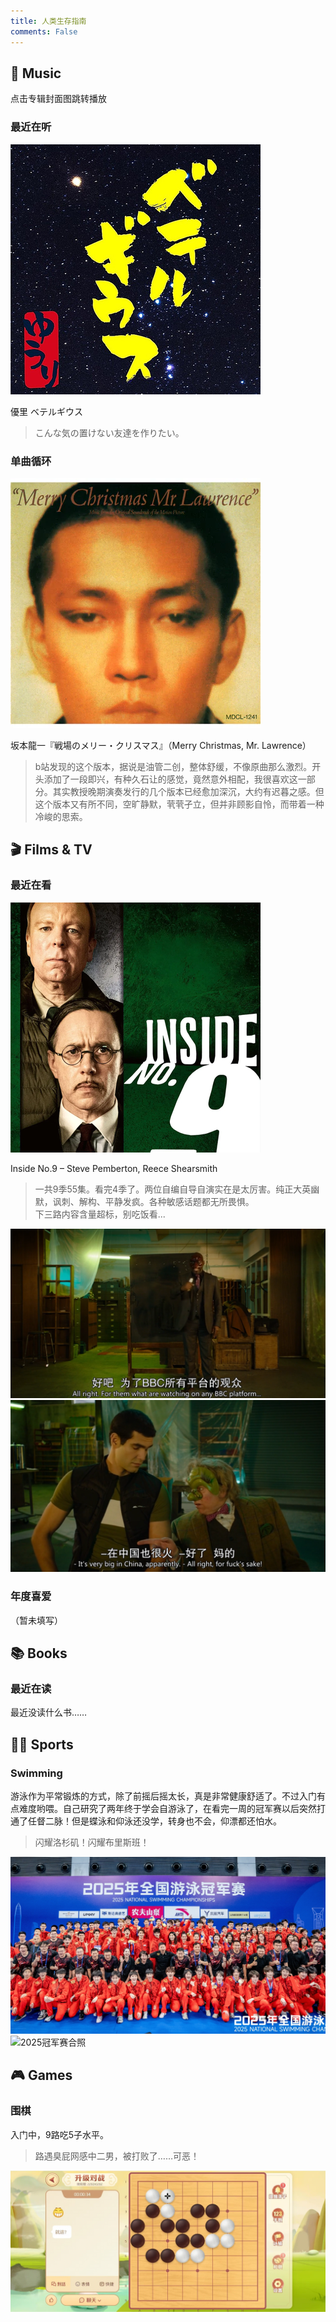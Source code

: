 ```yaml
---
title: 人类生存指南
comments: False
---
```


<link rel="stylesheet" href="/css/entertain.css">
<script src="/javascripts/entertain.js"></script>

<section class="ljs-section music">
  <h2>🎵 Music</h2>
  <p>点击专辑封面图跳转播放</p>

  <div class="ljs-card">
    <h3>最近在听</h3>
    <a href="https://music.163.com/song?id=1887893150" target="_blank">
      <img src="/pic/music1.png" alt="優里 ベテルギウス 封面">
    </a>
    <p class="ljs-song-title">優里 ベテルギウス</p>
    <blockquote>こんな気の置けない友達を作りたい。</blockquote>
  </div>

  <div class="ljs-card">
    <h3>单曲循环</h3>
    <a href="https://www.bilibili.com/video/BV1ZT421r78S" target="_blank">
      <img src="/pic/music2.png" alt="戦場のメリー・クリスマス 封面">
    </a>
    <p class="ljs-song-title">坂本龍一『戦場のメリー・クリスマス』（Merry Christmas, Mr. Lawrence）</p>
    <blockquote>
      b站发现的这个版本，据说是油管二创，整体舒缓，不像原曲那么激烈。开头添加了一段即兴，有种久石让的感觉，竟然意外相配，我很喜欢这一部分。其实教授晚期演奏发行的几个版本已经愈加深沉，大约有迟暮之感。但这个版本又有所不同，空旷静默，茕茕孑立，但并非顾影自怜，而带着一种冷峻的思索。 
    </blockquote>
  </div>
</section>

<section class="ljs-section film">
  <h2>🎬 Films & TV</h2>

  <div class="ljs-card interactive-card">
    <h3>最近在看</h3>
    <div class="ljs-movie-content">
      <img src="/pic/tv1.png" alt="Inside No.9 封面">
      <div>
        <p class="ljs-song-title">Inside No.9 – Steve Pemberton, Reece Shearsmith</p>
        <blockquote>
          一共9季55集。看完4季了。两位自编自导自演实在是太厉害。纯正大英幽默，讽刺、解构、平静发疯。各种敏感话题都无所畏惧。<br>下三路内容含量超标，别吃饭看...
        </blockquote>
      </div>
    </div>
    <div class="ljs-movie-thumbs">
      <img src="/pic/no91.png" alt="剧照1">
      <img src="/pic/no92.png" alt="剧照2">
    </div>
  </div>

  <div class="ljs-card">
    <h3>年度喜爱</h3>
    <p>（暂未填写）</p>
  </div>
</section>

<section class="ljs-section books">
  <h2>📚 Books</h2>
  <div class="ljs-card">
    <h3>最近在读</h3>
    <p>最近没读什么书……</p>
  </div>
</section>

<section class="ljs-section sports">
  <h2>🏊‍♀️ Sports</h2>
  <div class="ljs-card interactive-card" id="swimCard">
    <h3>Swimming</h3>
    <p>游泳作为平常锻炼的方式，除了前摇后摇太长，真是非常健康舒适了。不过入门有点难度哟喂。自己研究了两年终于学会自游泳了，在看完一周的冠军赛以后突然打通了任督二脉！但是蝶泳和仰泳还没学，转身也不会，仰漂都还怕水。</p>
    <blockquote>闪耀洛杉矶！闪耀布里斯班！</blockquote>
    <div class="ljs-swim-images">
      <img src="/pic/swim1.jpg" alt="2025冠军赛"><br>
      <img src="/pic/swim2.jpg" alt="2025冠军赛合照">
    </div>
  </div>
</section>

<section class="ljs-section games">
  <h2>🎮 Games</h2>
  <div class="ljs-card interactive-card" id="goCard">
    <h3>围棋</h3>
    <p >入门中，9路吃5子水平。</p>
    <blockquote>路遇臭屁网感中二男，被打败了……可恶！</blockquote>
    <img src="/pic/game1.jpg" alt="围棋">
  </div>
</section>
